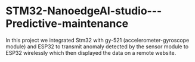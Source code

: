 # STM32-NanoedgeAI-studio---Predictive-maintenance
In this project we integrated Stm32 with gy-521 (accelerometer-gyroscope module) and ESP32 to transmit anomaly detected by the sensor module to ESP32 wirelessly which then displayed the data on a remote website.
